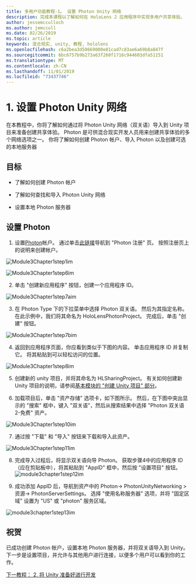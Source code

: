 ```yaml
---
title: 多用户功能教程-1。 设置 Photon Unity 网络
description: 完成本课程以了解如何在 HoloLens 2 应用程序中实现多用户共享体验。
author: jessemcculloch
ms.author: jemccull
ms.date: 02/26/2019
ms.topic: article
keywords: 混合现实, unity, 教程, hololens
ms.openlocfilehash: c6a2bea3d50669000e81cad7c83ae6a69b8a847f
ms.sourcegitcommit: 6bc6757b9b273a63f260f1716c944603dfa51151
ms.translationtype: MT
ms.contentlocale: zh-CN
ms.lasthandoff: 11/01/2019
ms.locfileid: "73437746"
---
```

#  <a name="1-setting-up-photon-unity-networking"></a>1. 设置 Photon Unity 网络

在本教程中，你将了解如何通过将 Photon Unity 网络（双关语）导入到 Unity 项目来准备创建共享体验。 Photon 是可供混合现实开发人员用来创建共享体验的多个网络选项之一。 你将了解如何创建 Photon 帐户、导入 Photon 以及创建可选的本地服务器

## <a name="objectives"></a>目标

* 了解如何创建 Photon 帐户

* 了解如何查找和导入 Photon Unity 网络

* 设置本地 Photon 服务器

  

## <a name="setting-up-photon"></a>设置 Photon

1. 设置[Photon](https://dashboard.photonengine.com//Account/SignUp)帐户。 通过单击[此链接](https://dashboard.photonengine.com//Account/SignUp)导航到 "Photon 注册" 页。 按照注册页上的说明来创建帐户。 
   

![Module3Chapter1step1im](images/module3chapter1step1im.PNG)

![Module3Chapter1step6im](images/module3chapter1step6im.PNG)

2. 单击 "创建新应用程序" 按钮，创建一个应用程序 ID。

![Module3Chapter1step7aim](images/module3chapter1step7aim.PNG)

3. 在 Photon Type 下的下拉菜单中选择 Photon 双关语。 然后为其指定名称。 在此示例中，我们将其命名为 HoloLensPhotonProject。 完成后，单击 "创建" 按钮。

![Module3Chapter1step7bim](images/module3chapter1step7bim.PNG)

4. 返回到应用程序页面，你应看到类似于下图的内容。 单击应用程序 ID 并复制它。 将其粘贴到可以轻松访问的位置。  

![Module3Chapter1step8im](images/module3chapter1step8im.PNG)

5. 创建新的 unity 项目，并将其命名为 HLSharingProject。 有关如何创建新 Unity 项目的说明，请参阅[基本模块的 "创建 Unity 项目" 部分](https://docs.microsoft.com//windows/mixed-reality/mrlearning-base-ch1#create-new-unity-project)。 

6. 加载项目后，单击 "资产存储" 选项卡，如下图所示。 然后，在下图中突出显示的 "搜索" 框中，键入 "双关语"，然后从搜索结果中选择 "Photon 双关语 2-免费" 资产。 

![Module3Chapter1step10im](images/module3chapter1step10im.PNG)

7. 通过按 "下载" 和 "导入" 按钮来下载和导入此资产。

![Module3Chapter1step11im](images/module3chapter1step11im.PNG)

8. 完成导入过程后，将显示双关语向导 Photon。 获取步骤4中的应用程序 ID （应在剪贴板中），将其粘贴到 "AppID" 框中，然后按 "设置项目" 按钮。 
![module3chapter1step12im](images/module3chapter1step12im.PNG)

9. 成功添加 AppID 后，导航到资产中的 Photon-> PhotonUnityNetworking > 资源-> PhotonServerSettings。 选择 "使用名称服务器" 选项，并将 "固定区域" 设置为 "US" 或 "photon" 服务区域。

![module3chapter1step13im](images/module3chapter1step13im.PNG)

## <a name="congratulations"></a>祝贺

已成功创建 Photon 帐户，设置本地 Photon 服务器，并将双关语导入到 Unity。 下一步是设置项目，并允许与其他用户进行连接，以便多个用户可以看到你的工作。 

[下一教程： 2. 将 Unity 准备好进行开发](mrlearning-sharing(photon)-ch2.md)

